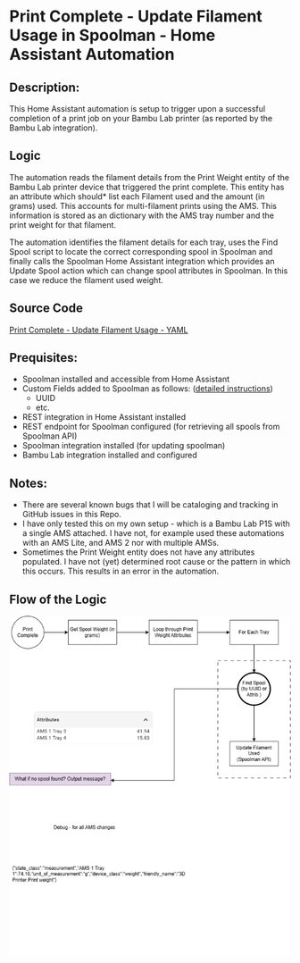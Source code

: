 # Print Complete - Update Filament Usage in Spoolman - Home Assistant Automation

## Description: 
This Home Assistant automation is setup to trigger upon a successful completion of a print job on your Bambu Lab printer (as reported by the Bambu Lab integration).

## Logic
The automation reads the filament details from the Print Weight entity of the Bambu Lab printer device that triggered the print complete. This entity has an attribute which should* list each Filament used and the amount (in grams) used. This accounts for multi-filament prints using the AMS. This information is stored as an dictionary with the AMS tray number and the print weight for that filament.

The automation identifies the filament details for each tray, uses the Find Spool script to locate the correct corresponding spool in Spoolman and finally calls the Spoolman Home Assistant integration which provides an Update Spool action which can change spool attributes in Spoolman. In this case we reduce the filament used weight.

## Source Code
[Print Complete - Update Filament Usage - YAML](print_complete-update_filament_usage.yaml)

## Prequisites:
- Spoolman installed and accessible from Home Assistant
- Custom Fields added to Spoolman as follows: ([detailed instructions](spoolman_custom_fields.md))
  - UUID
  - etc.
- REST integration in Home Assistant installed
- REST endpoint for Spoolman configured (for retrieving all spools from Spoolman API)
- Spoolman integration installed (for updating spoolman)
- Bambu Lab integration installed and configured
 
## Notes:
- There are several known bugs that I will be cataloging and tracking in GitHub issues in this Repo.
- I have only tested this on my own setup - which is a Bambu Lab P1S with a single AMS attached. I have not, for example used these automations with an AMS Lite, and AMS 2 nor with multiple AMSs.
- Sometimes the Print Weight entity does not have any attributes populated. I have not (yet) determined root cause or the pattern in which this occurs. This results in an error in the automation.

## Flow of the Logic

![Flow Chart describing the Print Complete automation](Bambu%20Printer%20Automations-Print%20Complete.png)